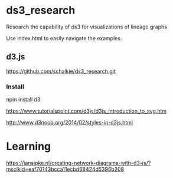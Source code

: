 # ds3_research
Research the capability of ds3 for visualizations of lineage graphs

Use index.html to easily navigate the examples.

## d3.js
https://github.com/schalkje/ds3_research.git

### Install
npm install d3

https://www.tutorialspoint.com/d3js/d3js_introduction_to_svg.htm


http://www.d3noob.org/2014/02/styles-in-d3js.html


# Learning

https://jansipke.nl/creating-network-diagrams-with-d3-js/?msclkid=eaf70143bcca11ecbd68424d5396b208
